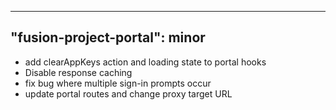 
---
"fusion-project-portal": minor
--- 
- add clearAppKeys action and loading state to portal hooks
- Disable response caching
- fix bug where multiple sign-in prompts occur
- update portal routes and change proxy target URL
